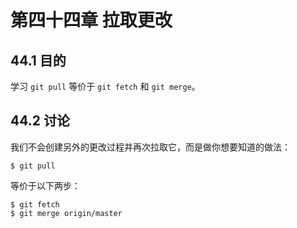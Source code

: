 # 第四十四章 拉取更改

## 44.1 目的

学习 `git pull` 等价于 `git fetch` 和 `git merge`。

## 44.2 讨论

我们不会创建另外的更改过程并再次拉取它，而是做你想要知道的做法：

```
$ git pull
```

等价于以下两步：

```
$ git fetch
$ git merge origin/master
```